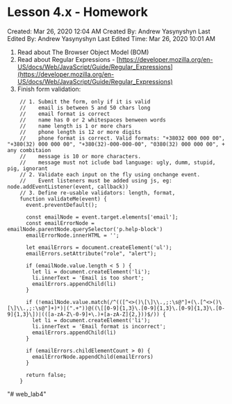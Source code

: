 # Lesson 4.x - Homework

Created: Mar 26, 2020 12:04 AM
Created By: Andrew Yasynyshyn
Last Edited By: Andrew Yasynyshyn
Last Edited Time: Mar 26, 2020 10:01 AM

1. Read about The Browser Object Model (BOM)
2. Read about Regular Expressions - [https://developer.mozilla.org/en-US/docs/Web/JavaScript/Guide/Regular_Expressions](https://developer.mozilla.org/en-US/docs/Web/JavaScript/Guide/Regular_Expressions)
3. Finish form validation:

```
    // 1. Submit the form, only if it is valid
    //    email is between 5 and 50 chars long
    //    email format is correct
    //    name has 0 or 2 whitespaces benween words
    //    name length is 1 or more chars
    //    phone length is 12 or more digits
    //    phone format is correct. Valid formats: "+38032 000 000 00", "+380(32) 000 000 00", "+380(32)-000-000-00", "0380(32) 000 000 00", + any combitaion
    //    message is 10 or more characters.
    //    message must not iclude bad language: ugly, dumm, stupid, pig, ignorant
    // 2. Validate each input on the fly using onchange event.
    //    Event listeners must be added using js, eg: node.addEventListener(event, callback))
    // 3. Define re-usable validators: length, format,  
    function validateMe(event) {
      event.preventDefault();
    
      const emailNode = event.target.elements['email'];
      const emailErrorNode = emailNode.parentNode.querySelector('p.help-block')
      emailErrorNode.innerHTML = '';
    
      let emailErrors = document.createElement('ul');
      emailErrors.setAttribute("role", "alert");
    
      if (emailNode.value.length < 5 ) {
        let li = document.createElement('li');
        li.innerText = 'Email is too short';
        emailErrors.appendChild(li)
      }
    
      if (!emailNode.value.match(/^(([^<>()\[\]\\.,;:\s@"]+(\.[^<>()\[\]\\.,;:\s@"]+)*)|(".+"))@((\[[0-9]{1,3}\.[0-9]{1,3}\.[0-9]{1,3}\.[0-9]{1,3}\])|(([a-zA-Z\-0-9]+\.)+[a-zA-Z]{2,}))$/)) {
        let li = document.createElement('li');
        li.innerText = 'Email format is incorrect';
        emailErrors.appendChild(li)
      }
    
      if (emailErrors.childElementCount > 0) {
        emailErrorNode.appendChild(emailErrors)
      }
    
      return false;
    }
```
"# web_lab4" 
